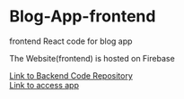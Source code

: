 # Blog-App-frontend
frontend React code for blog app

The Website(frontend) is hosted on Firebase

<a href="https://github.com/coder-boy-432/Blog-App-backend"> Link to Backend Code Repository </a>
<br/>
<a href="blogsite-36293.web.app"> Link to access app </a>
